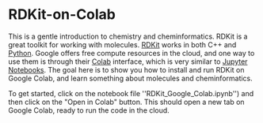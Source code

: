 # RDKit-on-Colab
This is a gentle introduction to chemistry and cheminformatics. RDKit is a great toolkit for working with molecules. [RDKit](http://rdkit.org/index.html) works in both C++ and [Python](http://rdkit.org/docs/GettingStartedInPython.html). Google offers free compute resources in the cloud, and one way to use them is through their [Colab](https://colab.research.google.com/) interface, which is very similar to [Jupyter](https://jupyter.org/) [Notebooks](https://docs.jupyter.org/en/latest/start/index.html). The goal here is to show you how to install and run RDKit on Google Colab, and learn something about molecules and cheminformatics.

To get started, click on the notebook file ''RDKit_Google_Colab.ipynb'') and then click on the "Open in Colab" button. This should open a new tab on Google Colab, ready to run the code in the cloud.
